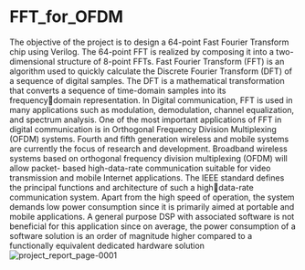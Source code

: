 # FFT_for_OFDM
The objective of the project is to design a 64-point Fast Fourier Transform chip using Verilog. The 64-point FFT is realized by 
composing it into a two-dimensional structure of 8-point FFTs.
Fast Fourier Transform (FFT) is an algorithm used to quickly calculate the Discrete 
Fourier Transform (DFT) of a sequence of digital samples. The DFT is a mathematical 
transformation that converts a sequence of time-domain samples into its frequencydomain representation.
In Digital communication, FFT is used in many applications such as modulation, 
demodulation, channel equalization, and spectrum analysis. One of the most 
important applications of FFT in digital communication is in Orthogonal Frequency 
Division Multiplexing (OFDM) systems.
Fourth and fifth generation wireless and mobile systems are currently the focus of 
research and development. Broadband wireless systems based on orthogonal 
frequency division multiplexing (OFDM) will allow packet- based high-data-rate 
communication suitable for video transmission and mobile Internet applications. 
The IEEE standard defines the principal functions and architecture of such a highdata-rate communication system. Apart from the high speed of operation, the
system demands low power consumption since it is primarily aimed at portable and 
mobile applications. A general purpose DSP with associated software is not
beneficial for this application since on average, the power consumption of a 
software solution is an order of magnitude higher compared to a functionally 
equivalent dedicated hardware solution
![project_report_page-0001](https://github.com/Nikhil201ec131/FFT_for_OFDM/assets/90630110/25b8ed51-2afa-4635-958a-1c3deb60094f)
